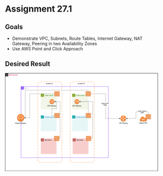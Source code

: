 # Assignment 27.1

## Goals

- Demonstrate VPC, Subnets, Route Tables, Internet Gateway, NAT Gateway, Peering in two Availability Zones
- Use AWS Point and Click Approach

## Desired Result

![](../../assignment-svgs/vpc-v3.drawio.svg)
